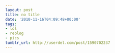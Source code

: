 ```yaml
---
layout: post
title: no title
date: '2010-11-16T04:09:48+00:00'
tags:
- lol
- reblog
- pics
tumblr_url: http://userdel.com/post/1590702237
---
```

